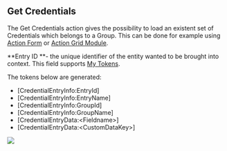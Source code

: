 ## Get Credentials

The Get Credentials action gives the possibility to load an existent set of Credentials which belongs to a Group. This can be done for example using [Action Form](http://www.dnnsharp.com/dnn/modules/action-form-builder) or [Action Grid Module](http://www.dnnsharp.com/dnn/modules/action-grid-table-data).

**Entry ID **- the unique identifier of the entity wanted to be brought into context. This field supports [My Tokens](http://www.dnnsharp.com/dnn/modules/my-custom-tokens).

The tokens below are generated:

* \[CredentialEntryInfo:EntryId\]
* \[CredentialEntryInfo:EntryName\]
* \[CredentialEntryInfo:GroupId\]
* \[CredentialEntryInfo:GroupName\]
* \[CredentialEntryData:&lt;Fieldname&gt;\] 
* \[CredentialEntryData:&lt;CustomDataKey&gt;\] 

![](http://static.dnnsharp.com/documentation/get_credential.png)



